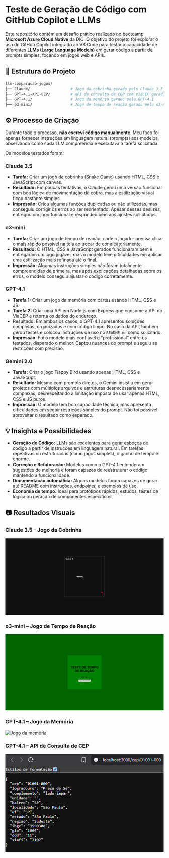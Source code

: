 # Teste de Geração de Código com GitHub Copilot e LLMs

Este repositório contém um desafio prático realizado no bootcamp **Microsoft Azure Cloud Native** da DIO.
O objetivo do projeto foi explorar o uso do GitHub Copilot integrado ao VS Code para testar a capacidade de diferentes **LLMs (Large Language Models)** em gerar código a partir de prompts simples, focando em jogos web e APIs.


## :file_folder: Estrutura do Projeto

```bash
llm-comparacao-jogos/
├── Claude/                  # Jogo da cobrinha gerado pelo Claude 3.5
├── GPT-4.1-API-CEP/         # API de consulta de CEP com ViaCEP gerada pelo GPT-4.1
├── GPT-4.1/                 # Jogo da memória gerado pelo GPT-4.1
├── o3-mini/                 # Jogo de tempo de reação gerado pelo o3-mini
```


## :gear: Processo de Criação
Durante todo o processo, **não escrevi código manualmente**.
Meu foco foi apenas fornecer instruções em linguagem natural (prompts) aos modelos,
observando como cada LLM compreendia e executava a tarefa solicitada.

Os modelos testados foram:

### Claude 3.5
- **Tarefa:** Criar um jogo da cobrinha (Snake Game) usando HTML, CSS e JavaScript com canvas.
- **Resultado:** Em poucas tentativas, o Claude gerou uma versão funcional com boa lógica de movimentação da cobra, mas a estilização visual ficou bastante simples.
- **Impressão:** Criou algumas funções duplicadas ou não utilizadas, mas conseguiu corrigir os erros ao ser reorientado. Apesar desses deslizes, entregou um jogo funcional e respondeu bem aos ajustes solicitados.

### o3-mini
- **Tarefa:** Criar um jogo de tempo de reação, onde o jogador precisa clicar o mais rápido possível na tela ao trocar de cor aleatoriamente.
- **Resultado:** O HTML, CSS e JavaScript gerados funcionaram bem e entregaram um jogo jogável, mas o modelo teve dificuldades em aplicar uma estilização mais refinada até o final.
- **Impressão:** Algumas instruções simples não foram totalmente compreendidas de primeira, mas após explicações detalhadas sobre os erros, o modelo conseguiu ajustar o código corretamente.

### GPT-4.1
- **Tarefa 1:** Criar um jogo da memória com cartas usando HTML, CSS e JS.
- **Tarefa 2:** Criar uma API em Node.js com Express que consome a API do ViaCEP e retorna os dados do endereço.
- Resultado: Em ambos os casos, o GPT-4.1 apresentou soluções completas, organizadas e com código limpo. No caso da API, também gerou testes e colocou instruções de uso no `README.md` como solicitado.
- **Impressão:** Foi o modelo mais confiável e “profissional” entre os testados, disparado o melhor. Captou nuances do prompt e seguiu as restrições com precisão.

### Gemini 2.0
- **Tarefa:** Criar o jogo Flappy Bird usando apenas HTML, CSS e JavaScript.
- **Resultado:** Mesmo com prompts diretos, o Gemini insistiu em gerar projetos com múltiplos arquivos e estruturas desnecessariamente complexas, desrespeitando a limitação imposta de usar apenas HTML, CSS e JS puros.
- **Impressão:** O modelo tem boa capacidade técnica, mas apresenta dificuldades em seguir restrições simples do prompt. Não foi possível aproveitar o resultado como esperado.


## :bulb: Insights e Possibilidades

- **Geração de Código:** LLMs são excelentes para gerar esboços de código a partir de instruções em linguagem natural. Em tarefas repetitivas ou estruturadas (como jogos simples), o ganho de tempo é enorme.
- **Correção e Refatoração:** Modelos como o GPT-4.1 entenderam sugestões de melhoria e foram capazes de reestruturar o código mantendo a funcionalidade.
- **Documentação automática:** Alguns modelos foram capazes de gerar até README com instruções, endpoints, e exemplos de uso.
- **Economia de tempo:** Ideal para protótipos rápidos, estudos, testes de lógica ou geração de componentes específicos.


## :camera: Resultados Visuais

### Claude 3.5 – Jogo da Cobrinha
![Jogo da cobrinha](Screenshots/1.-jogo-da-cobrinha.png)

### o3-mini – Jogo de Tempo de Reação
![Jogo de tempo de reação](Screenshots/3.-teste-de-tempo-de-reacao.png)

### GPT-4.1 – Jogo da Memória
![Jogo da memória](Screenshots/2.-jogo-da-memória.png)

### GPT-4.1 – API de Consulta de CEP
![API de CEP](Screenshots/4.-api-cep.png)

